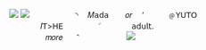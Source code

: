 ![](https://files.catbox.moe/9ylrju.png) ![](https://files.catbox.moe/erb55n.png) ⠀⠀⠀⠀⠀⠀ㅤ
 ◝  ㅤ𝑀𝖺𝖽𝖺ㅤ ㅤ𝑜𝑟 ㅤ٬ㅤﾠ  ㅤ﹫𝖸𝖴𝖳𝖮ﾠ ﾠﾠﾠﾠﾠﾠﾠﾠﾠﾠﾠﾠﾠㅤ ㅤ𝐼𝖳>𝖧𝖤  ﾠﾠﾠ ﾠ    ۨ    ﾠﾠﾠﾠ   𝖺𝖽𝗎𝗅𝗍.ﾠﾠﾠﾠﾠﾠﾠﾠﾠﾠﾠﾠﾠ ﾠﾠﾠﾠﾠㅤㅤㅤﾠﾠ𝑚𝑜𝑟𝑒ﾠﾠ⳿ㅤㅤﾠﾠﾠ
ㅤ ![](https://files.catbox.moe/9ylrju.png)

